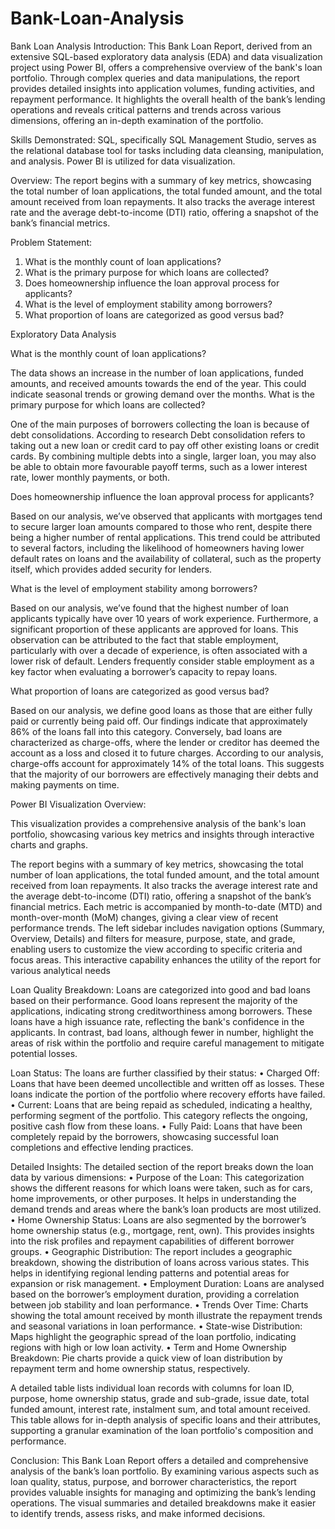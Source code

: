 # Bank-Loan-Analysis
Bank Loan Analysis
Introduction:
This Bank Loan Report, derived from an extensive SQL-based exploratory data analysis (EDA) and data visualization project using Power BI, offers a comprehensive overview of the bank's loan portfolio. Through complex queries and data manipulations, the report provides detailed insights into application volumes, funding activities, and repayment performance. It highlights the overall health of the bank’s lending operations and reveals critical patterns and trends across various dimensions, offering an in-depth examination of the portfolio.

Skills Demonstrated:
SQL, specifically SQL Management Studio, serves as the relational database tool for tasks including data cleansing, manipulation, and analysis. Power BI is utilized for data visualization.

Overview:
The report begins with a summary of key metrics, showcasing the total number of loan applications, the total funded amount, and the total amount received from loan repayments. It also tracks the average interest rate and the average debt-to-income (DTI) ratio, offering a snapshot of the bank’s financial metrics.

Problem Statement:
1.	What is the monthly count of loan applications? 
2.	What is the primary purpose for which loans are collected?
3.	Does homeownership influence the loan approval process for applicants?
4.	What is the level of employment stability among borrowers?
5.	What proportion of loans are categorized as good versus bad?

Exploratory Data Analysis

What is the monthly count of loan applications? 
 
The data shows an increase in the number of loan applications, funded amounts, and received amounts towards the end of the year. This could indicate seasonal trends or growing demand over the months.
What is the primary purpose for which loans are collected?

 

One of the main purposes of borrowers collecting the loan is because of debt consolidations. According to research Debt consolidation refers to taking out a new loan or credit card to pay off other existing loans or credit cards. By combining multiple debts into a single, larger loan, you may also be able to obtain more favourable payoff terms, such as a lower interest rate, lower monthly payments, or both.

Does homeownership influence the loan approval process for applicants?

 

Based on our analysis, we’ve observed that applicants with mortgages tend to secure larger loan amounts compared to those who rent, despite there being a higher number of rental applications. This trend could be attributed to several factors, including the likelihood of homeowners having lower default rates on loans and the availability of collateral, such as the property itself, which provides added security for lenders.


What is the level of employment stability among borrowers?

 

Based on our analysis, we’ve found that the highest number of loan applicants typically have over 10 years of work experience. Furthermore, a significant proportion of these applicants are approved for loans. This observation can be attributed to the fact that stable employment, particularly with over a decade of experience, is often associated with a lower risk of default. Lenders frequently consider stable employment as a key factor when evaluating a borrower’s capacity to repay loans.


What proportion of loans are categorized as good versus bad?

 
Based on our analysis, we define good loans as those that are either fully paid or currently being paid off. Our findings indicate that approximately 86% of the loans fall into this category. Conversely, bad loans are characterized as charge-offs, where the lender or creditor has deemed the account as a loss and closed it to future charges. According to our analysis, charge-offs account for approximately 14% of the total loans. This suggests that the majority of our borrowers are effectively managing their debts and making payments on time.

Power BI Visualization Overview:

This visualization provides a comprehensive analysis of the bank's loan portfolio, showcasing various key metrics and insights through interactive charts and graphs.

 

The report begins with a summary of key metrics, showcasing the total number of loan applications, the total funded amount, and the total amount received from loan repayments. It also tracks the average interest rate and the average debt-to-income (DTI) ratio, offering a snapshot of the bank’s financial metrics. Each metric is accompanied by month-to-date (MTD) and month-over-month (MoM) changes, giving a clear view of recent performance trends. The left sidebar includes navigation options (Summary, Overview, Details) and filters for measure, purpose, state, and grade, enabling users to customize the view according to specific criteria and focus areas. This interactive capability enhances the utility of the report for various analytical needs

Loan Quality Breakdown:
Loans are categorized into good and bad loans based on their performance. Good loans represent the majority of the applications, indicating strong creditworthiness among borrowers. These loans have a high issuance rate, reflecting the bank's confidence in the applicants. In contrast, bad loans, although fewer in number, highlight the areas of risk within the portfolio and require careful management to mitigate potential losses.

Loan Status:
The loans are further classified by their status:
•	Charged Off: Loans that have been deemed uncollectible and written off as losses. These loans indicate the portion of the portfolio where recovery efforts have failed.
•	Current: Loans that are being repaid as scheduled, indicating a healthy, performing segment of the portfolio. This category reflects the ongoing, positive cash flow from these loans.
•	Fully Paid: Loans that have been completely repaid by the borrowers, showcasing successful loan completions and effective lending practices.



 

Detailed Insights:
The detailed section of the report breaks down the loan data by various dimensions:
•	Purpose of the Loan: This categorization shows the different reasons for which loans were taken, such as for cars, home improvements, or other purposes. It helps in understanding the demand trends and areas where the bank’s loan products are most utilized.
•	Home Ownership Status: Loans are also segmented by the borrower’s home ownership status (e.g., mortgage, rent, own). This provides insights into the risk profiles and repayment capabilities of different borrower groups.
•	Geographic Distribution: The report includes a geographic breakdown, showing the distribution of loans across various states. This helps in identifying regional lending patterns and potential areas for expansion or risk management.
•	Employment Duration: Loans are analysed based on the borrower’s employment duration, providing a correlation between job stability and loan performance.
•	Trends Over Time: Charts showing the total amount received by month illustrate the repayment trends and seasonal variations in loan performance.
•	State-wise Distribution: Maps highlight the geographic spread of the loan portfolio, indicating regions with high or low loan activity.
•	Term and Home Ownership Breakdown: Pie charts provide a quick view of loan distribution by repayment term and home ownership status, respectively.

 

A detailed table lists individual loan records with columns for loan ID, purpose, home ownership status, grade and sub-grade, issue date, total funded amount, interest rate, instalment sum, and total amount received. This table allows for in-depth analysis of specific loans and their attributes, supporting a granular examination of the loan portfolio's composition and performance.

Conclusion:
This Bank Loan Report offers a detailed and comprehensive analysis of the bank’s loan portfolio. By examining various aspects such as loan quality, status, purpose, and borrower characteristics, the report provides valuable insights for managing and optimizing the bank’s lending operations. The visual summaries and detailed breakdowns make it easier to identify trends, assess risks, and make informed decisions.





